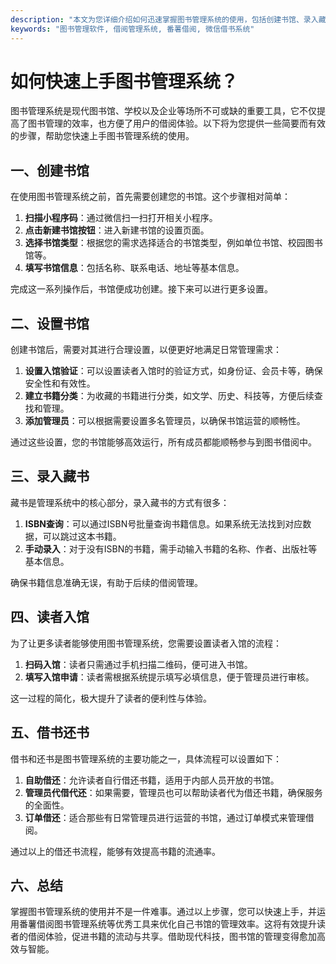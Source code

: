 ```yaml
---
description: "本文为您详细介绍如何迅速掌握图书管理系统的使用，包括创建书馆、录入藏书、借还书流程等关键步骤。"
keywords: "图书管理软件, 借阅管理系统, 番薯借阅, 微信借书系统"
---
```

# 如何快速上手图书管理系统？

图书管理系统是现代图书馆、学校以及企业等场所不可或缺的重要工具，它不仅提高了图书管理的效率，也方便了用户的借阅体验。以下将为您提供一些简要而有效的步骤，帮助您快速上手图书管理系统的使用。

## 一、创建书馆

在使用图书管理系统之前，首先需要创建您的书馆。这个步骤相对简单：

1. **扫描小程序码**：通过微信扫一扫打开相关小程序。
2. **点击新建书馆按钮**：进入新建书馆的设置页面。
3. **选择书馆类型**：根据您的需求选择适合的书馆类型，例如单位书馆、校园图书馆等。
4. **填写书馆信息**：包括名称、联系电话、地址等基本信息。

完成这一系列操作后，书馆便成功创建。接下来可以进行更多设置。

## 二、设置书馆

创建书馆后，需要对其进行合理设置，以便更好地满足日常管理需求：

1. **设置入馆验证**：可以设置读者入馆时的验证方式，如身份证、会员卡等，确保安全性和有效性。
2. **建立书籍分类**：为收藏的书籍进行分类，如文学、历史、科技等，方便后续查找和管理。
3. **添加管理员**：可以根据需要设置多名管理员，以确保书馆运营的顺畅性。

通过这些设置，您的书馆能够高效运行，所有成员都能顺畅参与到图书借阅中。

## 三、录入藏书

藏书是管理系统中的核心部分，录入藏书的方式有很多：

1. **ISBN查询**：可以通过ISBN号批量查询书籍信息。如果系统无法找到对应数据，可以跳过这本书籍。
2. **手动录入**：对于没有ISBN的书籍，需手动输入书籍的名称、作者、出版社等基本信息。

确保书籍信息准确无误，有助于后续的借阅管理。

## 四、读者入馆

为了让更多读者能够使用图书管理系统，您需要设置读者入馆的流程：

1. **扫码入馆**：读者只需通过手机扫描二维码，便可进入书馆。
2. **填写入馆申请**：读者需根据系统提示填写必填信息，便于管理员进行审核。

这一过程的简化，极大提升了读者的便利性与体验。

## 五、借书还书

借书和还书是图书管理系统的主要功能之一，具体流程可以设置如下：

1. **自助借还**：允许读者自行借还书籍，适用于内部人员开放的书馆。
2. **管理员代借代还**：如果需要，管理员也可以帮助读者代为借还书籍，确保服务的全面性。
3. **订单借还**：适合那些有日常管理员进行运营的书馆，通过订单模式来管理借阅。

通过以上的借还书流程，能够有效提高书籍的流通率。

## 六、总结

掌握图书管理系统的使用并不是一件难事。通过以上步骤，您可以快速上手，并运用番薯借阅图书管理系统等优秀工具来优化自己书馆的管理效率。这将有效提升读者的借阅体验，促进书籍的流动与共享。借助现代科技，图书馆的管理变得愈加高效与智能。
